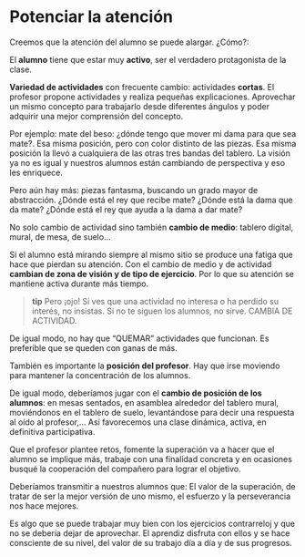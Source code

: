 # Potenciar la atención

Creemos que la atención del alumno se puede alargar. ¿Cómo?:

El **alumno** tiene que estar muy **activo**, ser el verdadero protagonista de la clase.

**Variedad de actividades** con frecuente cambio: actividades **cortas**. El profesor propone actividades y realiza pequeñas explicaciones. Aprovechar un mismo concepto para trabajarlo desde diferentes ángulos y poder adquirir una mejor comprensión del concepto.

Por ejemplo: mate del beso: ¿dónde tengo que mover mi dama para que sea mate?. Esa misma posición, pero con color distinto de las piezas. Esa misma posición la llevó a cualquiera de las otras tres bandas del tablero. La visión ya no es igual y nuestros alumnos están cambiando de perspectiva y eso les enriquece.

Pero aún hay más: piezas fantasma, buscando un grado mayor de abstracción. ¿Dónde está el rey que recibe mate? ¿Dónde está la dama que da mate? ¿Dónde está el rey que ayuda a la dama a dar mate?

No solo cambio de actividad sino también **cambio de medio**: tablero digital, mural, de mesa, de suelo…

Si el alumno está mirando siempre al mismo sitio se produce una fatiga que hace que pierdan su atención. Con el cambio de medio y de actividad **cambian de zona de visión y de tipo de ejercicio**. Por lo que su atención se mantiene activa durante más tiempo.

>**tip**
>Pero ¡ojo! Si ves que una actividad no interesa o ha perdido su interés, no insistas. Si no te siguen los alumnos, no sirve. CAMBIA DE ACTIVIDAD.

De igual modo, no hay que “QUEMAR” actividades que funcionan. Es preferible que se queden con ganas de más.

También es importante la **posición del profesor**. Hay que irse moviendo para mantener la concentración de los alumnos.

De igual modo, deberíamos jugar con el **cambio de posición de los alumnos**: en mesas sentados, en asamblea alrededor del tablero mural, moviéndonos en el tablero de suelo, levantándose para decir una respuesta al oído al profesor,...  Así favorecemos una clase dinámica, activa, en definitiva participativa.

Que el profesor plantee retos, fomente la superación va a hacer que el alumno se implique más, trabaje con una finalidad concreta y en ocasiones busqué la cooperación del compañero para lograr el objetivo.

Deberíamos transmitir a nuestros alumnos que: El valor de la superación, de tratar de ser la mejor versión de uno mismo, el esfuerzo y la perseverancia nos hace mejores.

Es algo que se puede trabajar muy bien con los ejercicios contrarreloj y que no se debería dejar de aprovechar. El aprendiz disfruta con ellos y se hace consciente de su nivel, del valor de su trabajo día a día y de sus progresos.
